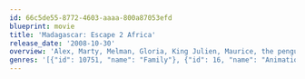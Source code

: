 ```yaml
---
id: 66c5de55-8772-4603-aaaa-800a87053efd
blueprint: movie
title: 'Madagascar: Escape 2 Africa'
release_date: '2008-10-30'
overview: 'Alex, Marty, Melman, Gloria, King Julien, Maurice, the penguins and the chimps are back and still marooned on Madagascar. In the face of this obstacle, the New Yorkers have hatched a plan so crazy it just might work. With military precision, the penguins have repaired an old crashed plane... sort of.'
genres: '[{"id": 10751, "name": "Family"}, {"id": 16, "name": "Animation"}]'
---
```

